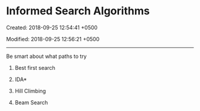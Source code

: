 # Informed Search Algorithms

Created: 2018-09-25 12:54:41 +0500

Modified: 2018-09-25 12:56:21 +0500

---

Be smart about what paths to try



1.  Best first search

2.  IDA*

3.  Hill Climbing

4.  Beam Search
